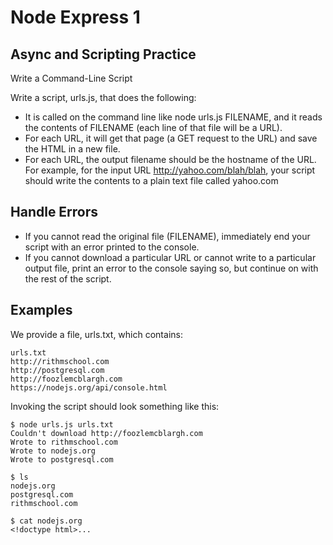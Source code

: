 # Node Express 1
## Async and Scripting Practice
Write a Command-Line Script

Write a script, urls.js, that does the following:
- It is called on the command line like node urls.js FILENAME, and it reads the contents of FILENAME (each line of that file will be a URL).
- For each URL, it will get that page (a GET request to the URL) and save the HTML in a new file.
- For each URL, the output filename should be the hostname of the URL. For example, for the input URL http://yahoo.com/blah/blah, your script should write the contents to a plain text file called yahoo.com

## Handle Errors
- If you cannot read the original file (FILENAME), immediately end your script with an error printed to the console.
- If you cannot download a particular URL or cannot write to a particular output file, print an error to the console saying so, but continue on with the rest of the script.

## Examples
We provide a file, urls.txt, which contains:
```
urls.txt
http://rithmschool.com
http://postgresql.com
http://foozlemcblargh.com
https://nodejs.org/api/console.html
```

Invoking the script should look something like this:
```
$ node urls.js urls.txt
Couldn't download http://foozlemcblargh.com
Wrote to rithmschool.com
Wrote to nodejs.org
Wrote to postgresql.com

$ ls
nodejs.org
postgresql.com
rithmschool.com

$ cat nodejs.org
<!doctype html>...
```

